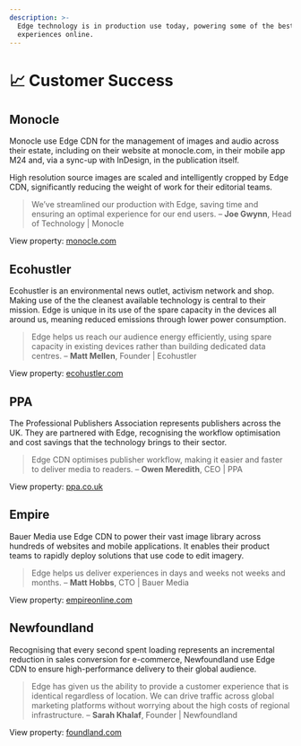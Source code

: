 ```yaml
---
description: >-
  Edge technology is in production use today, powering some of the best digital
  experiences online.
---
```


# 📈 Customer Success

## Monocle

Monocle use Edge CDN for the management of images and audio across their estate, including on their website at monocle.com, in their mobile app M24 and, via a sync-up with InDesign, in the publication itself.

High resolution source images are scaled and intelligently cropped by Edge CDN, significantly reducing the weight of work for their editorial teams.

> We’ve streamlined our production with Edge, saving time and ensuring an optimal experience for our end users. – **Joe Gwynn**, Head of Technology | Monocle

View property: [monocle.com](https://monocle.com/)

## Ecohustler

Ecohustler is an environmental news outlet, activism network and shop. Making use of the the cleanest available technology is central to their mission. Edge is unique in its use of the spare capacity in the devices all around us, meaning reduced emissions through lower power consumption.

> Edge helps us reach our audience energy efficiently, using spare capacity in existing devices rather than building dedicated data centres. – **Matt Mellen**, Founder | Ecohustler

View property: [ecohustler.com](https://ecohustler.com)

## PPA

The Professional Publishers Association represents publishers across the UK. They are partnered with Edge, recognising the workflow optimisation and cost savings that the technology brings to their sector.

> Edge CDN optimises publisher workflow, making it easier and faster to deliver media to readers. – **Owen Meredith**, CEO | PPA

View property: [ppa.co.uk](https://ppa.co.uk)

## Empire

Bauer Media use Edge CDN to power their vast image library across hundreds of websites and mobile applications. It enables their product teams to rapidly deploy solutions that use code to edit imagery.

> Edge helps us deliver experiences in days and weeks not weeks and months. – **Matt Hobbs**, CTO | Bauer Media

View property: [empireonline.com](https://empireonline.com)

## Newfoundland

Recognising that every second spent loading represents an incremental reduction in sales conversion for e-commerce, Newfoundland use Edge CDN to ensure high-performance delivery to their global audience.

> Edge has given us the ability to provide a customer experience that is identical regardless of location. We can drive traffic across global marketing platforms without worrying about the high costs of regional infrastructure. – **Sarah Khalaf**, Founder | Newfoundland

View property: [foundland.com](https://foundland.com)
